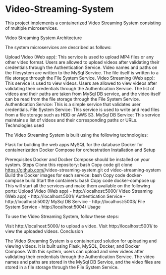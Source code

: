 # Video-Streaming-System
This project implements a containerized Video Streaming System consisting of multiple microservices.

Video Streaming System Architecture

The system microservices are described as follows:

Upload Video (Web app): This service is used to upload MP4 files or any other video format. Users are allowed to upload videos after validating their credentials through the Authentication Service. Video names and paths on the filesystem are written to the MySql Service. The file itself is written to a file storage through the File System Service.
Video Streaming (Web app): This service is used to view videos. Users are allowed to view videos after validating their credentials through the Authentication Service. The list of videos and their paths are taken from MySql DB service, and the video itself can be read from the file storage through the File System Service.
Authentication Service: This is a simple service that validates user credentials.
File System Service: This service is used to write and read files from a file storage such as HDD or AWS S3.
MySql DB Service: This service maintains a list of videos and their corresponding paths or URLs.
Technologies used

The Video Streaming System is built using the following technologies:

Flask for building the web apps
MySQL for the database
Docker for containerization
Docker Compose for orchestration
Installation and Setup

Prerequisites
Docker and Docker Compose should be installed on your system.
Steps
Clone this repository:
bash
Copy code
git clone https://github.com/<username>/video-streaming-system.git
cd video-streaming-system
Build the Docker images for each service:
bash
Copy code
docker-compose build
Start the containers:
bash
Copy code
docker-compose up
This will start all the services and make them available on the following ports:
Upload Video (Web app) - http://localhost:5000/
Video Streaming (Web app) - http://localhost:5001/
Authentication Service - http://localhost:5002/
MySql DB Service - http://localhost:5003/
File System Service - http://localhost:5004/
Usage

To use the Video Streaming System, follow these steps:

Visit http://localhost:5000/ to upload a video.
Visit http://localhost:5001/ to view the uploaded videos.
Conclusion

The Video Streaming System is a containerized solution for uploading and viewing videos. It is built using Flask, MySQL, Docker, and Docker Compose. With this system, users can upload and view videos after validating their credentials through the Authentication Service. The video names and paths are stored in the MySql DB Service, and the video files are stored in a file storage through the File System Service.
